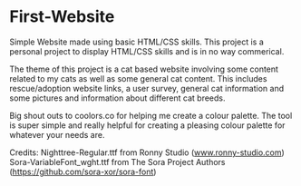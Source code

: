 # First-Website
Simple Website made using basic HTML/CSS skills.
This project is a personal project to display HTML/CSS skills and is in no way commerical.

The theme of this project is a cat based website involving some content related to my cats as well
as some general cat content. This includes rescue/adoption website links, a user survey, general cat
information and some pictures and information about different cat breeds.

Big shout outs to coolors.co for helping me create a colour palette. The tool is super simple and really
helpful for creating a pleasing colour palette for whatever your needs are.

Credits: Nighttree-Regular.ttf from Ronny Studio (www.ronny-studio.com)
         Sora-VariableFont_wght.ttf from The Sora Project Authors (https://github.com/sora-xor/sora-font)
